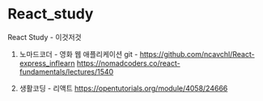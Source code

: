 # React_study
React Study - 이것저것

1) 노마드코더 - 영화 웹 애플리케이션 
git - https://github.com/ncavchl/React-express_inflearn
https://nomadcoders.co/react-fundamentals/lectures/1540


2) 생활코딩 - 리액트
https://opentutorials.org/module/4058/24666
